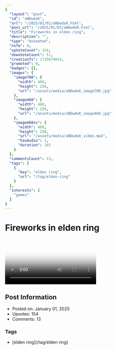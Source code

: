 ```yaml
---
{
  "layout": "post",
  "id": "aNDwdoK",
  "url": "/2025/01/01/aNDwdoK.html",
  "post_url": "/2025/01/01/aNDwdoK.html",
  "title": "Fireworks in elden ring",
  "description": "",
  "type": "Animated",
  "nsfw": 0,
  "upVoteCount": 154,
  "downVoteCount": 51,
  "creationTs": 1735679014,
  "promoted": 0,
  "badges": [],
  "images": {
    "image700": {
      "width": 460,
      "height": 258,
      "url": "/assets/media/aNDwdoK_image700.jpg"
    },
    "image460": {
      "width": 460,
      "height": 258,
      "url": "/assets/media/aNDwdoK_image460.jpg"
    },
    "image460sv": {
      "width": 460,
      "height": 258,
      "url": "/assets/media/aNDwdoK_video.mp4",
      "hasAudio": 1,
      "duration": 103
    }
  },
  "commentsCount": 13,
  "tags": [
    {
      "key": "elden ring",
      "url": "/tag/elden-ring"
    }
  ],
  "interests": [
    "games"
  ]
}
---
```


# Fireworks in elden ring

<video controls playsinline loop poster="/assets/media/aNDwdoK_image460.jpg">
  <source src="/assets/media/aNDwdoK_video.mp4" type="video/mp4">
  Your browser does not support the video tag.
</video>

## Post Information

- Posted on: January 01, 2025
- Upvotes: 154
- Comments: 13

### Tags

- [elden ring](/tag/elden ring)
